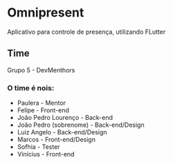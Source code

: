 # Omnipresent

Aplicativo para controle de presença, utilizando FLutter

## Time

Grupo 5 - DevMenthors

 ### O time é nois:

 - Paulera - Mentor
 - Felipe - Front-end
 - João Pedro Lourenço - Back-end
 - João Pedro (sobrenome) - Back-end/Design
 - Luiz Angelo - Back-end/Design
 - Marcos  - Front-end/Design
 - Sofhia - Tester
 - Vinícius - Front-end
